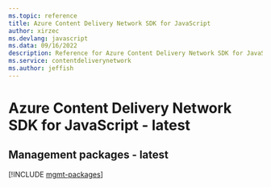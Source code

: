 ```yaml
---
ms.topic: reference
title: Azure Content Delivery Network SDK for JavaScript
author: xirzec
ms.devlang: javascript
ms.data: 09/16/2022
description: Reference for Azure Content Delivery Network SDK for JavaScript
ms.service: contentdeliverynetwork
ms.author: jeffish
---
```

# Azure Content Delivery Network SDK for JavaScript - latest

## Management packages - latest
[!INCLUDE [mgmt-packages](content-delivery-network-mgmt-index.md)]
